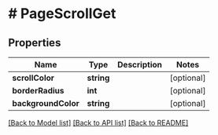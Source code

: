 # # PageScrollGet

## Properties

Name | Type | Description | Notes
------------ | ------------- | ------------- | -------------
**scrollColor** | **string** |  | [optional] 
**borderRadius** | **int** |  | [optional] 
**backgroundColor** | **string** |  | [optional] 

[[Back to Model list]](../../README.md#documentation-for-models) [[Back to API list]](../../README.md#documentation-for-api-endpoints) [[Back to README]](../../README.md)



